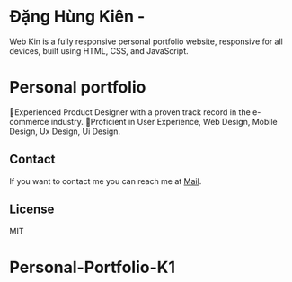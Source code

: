 # Đặng Hùng Kiên -

Web Kin is a fully responsive personal portfolio website, responsive for all devices, built using HTML, CSS, and JavaScript.
# Personal portfolio
 🎯Experienced Product Designer with a proven track record in the e-commerce industry. 
 🎯Proficient in User Experience, Web Design, Mobile Design, Ux Design, Ui Design.
## Contact

If you want to contact me you can reach me at [Mail]( danghungkien2612@gmail.com).


## License

MIT
# Personal-Portfolio-K1
